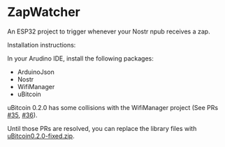 # ZapWatcher

An ESP32 project to trigger whenever your Nostr npub receives a zap.

Installation instructions:

In your Arudino IDE, install the following packages:
- ArduinoJson
- Nostr
- WifiManager
- uBitcoin

uBitcoin 0.2.0 has some collisions with the WifiManager project
(See PRs [#35](https://github.com/micro-bitcoin/uBitcoin/pull/35),
[#36](https://github.com/micro-bitcoin/uBitcoin/pull/36)).

Until those PRs are resolved, you can replace the library files
with [uBitcoin0.2.0-fixed.zip](uBitcoin0.2.0-fixed.zip).
